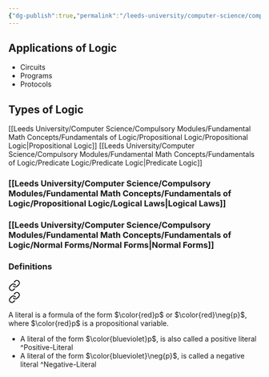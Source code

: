 ```yaml
---
{"dg-publish":true,"permalink":"/leeds-university/computer-science/compulsory-modules/fundamental-math-concepts/fundamentals-of-logic/fundamentals-of-logic/"}
---
```


## Applications of Logic
- Circuits
- Programs
- Protocols

## Types of Logic
[[Leeds University/Computer Science/Compulsory Modules/Fundamental Math Concepts/Fundamentals of Logic/Propositional Logic/Propositional Logic\|Propositional Logic]]
[[Leeds University/Computer Science/Compulsory Modules/Fundamental Math Concepts/Fundamentals of Logic/Predicate Logic/Predicate Logic\|Predicate Logic]]
### [[Leeds University/Computer Science/Compulsory Modules/Fundamental Math Concepts/Fundamentals of Logic/Propositional Logic/Logical Laws\|Logical Laws]]
### [[Leeds University/Computer Science/Compulsory Modules/Fundamental Math Concepts/Fundamentals of Logic/Normal Forms/Normal Forms\|Normal Forms]]

### Definitions

<div class="transclusion internal-embed is-loaded"><a class="markdown-embed-link" href="/leeds-university/computer-science/compulsory-modules/fundamental-math-concepts/fundamentals-of-logic/definitions/formula/" aria-label="Open link"><svg xmlns="http://www.w3.org/2000/svg" width="24" height="24" viewBox="0 0 24 24" fill="none" stroke="currentColor" stroke-width="2" stroke-linecap="round" stroke-linejoin="round" class="svg-icon lucide-link"><path d="M10 13a5 5 0 0 0 7.54.54l3-3a5 5 0 0 0-7.07-7.07l-1.72 1.71"></path><path d="M14 11a5 5 0 0 0-7.54-.54l-3 3a5 5 0 0 0 7.07 7.07l1.71-1.71"></path></svg></a><div class="markdown-embed">






</div></div>


<div class="transclusion internal-embed is-loaded"><a class="markdown-embed-link" href="/leeds-university/computer-science/compulsory-modules/fundamental-math-concepts/fundamentals-of-logic/definitions/literal/" aria-label="Open link"><svg xmlns="http://www.w3.org/2000/svg" width="24" height="24" viewBox="0 0 24 24" fill="none" stroke="currentColor" stroke-width="2" stroke-linecap="round" stroke-linejoin="round" class="svg-icon lucide-link"><path d="M10 13a5 5 0 0 0 7.54.54l3-3a5 5 0 0 0-7.07-7.07l-1.72 1.71"></path><path d="M14 11a5 5 0 0 0-7.54-.54l-3 3a5 5 0 0 0 7.07 7.07l1.71-1.71"></path></svg></a><div class="markdown-embed">




A literal is a formula of the form $\color{red}p$ or $\color{red}\neg{p}$, where $\color{red}p$ is a propositional variable.
- A literal of the form $\color{blueviolet}p$, is also called a positive literal ^Positive-Literal
- A literal of the form $\color{blueviolet}\neg{p}$, is called a negative literal ^Negative-Literal

</div></div>

